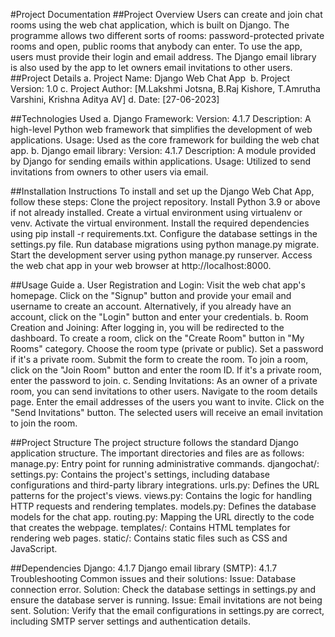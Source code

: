 #Project Documentation
##Project Overview
Users can create and join chat rooms using the web chat application, which is built on Django. The programme allows two different sorts of rooms: password-protected private rooms and open, public rooms that anybody can enter. To use the app, users must provide their login and email address. The Django email library is also used by the app to let owners email invitations to other users.
##Project Details
a. Project Name: Django Web Chat App 
b. Project Version: 1.0
c. Project Author: [M.Lakshmi Jotsna, B.Raj Kishore, T.Amrutha Varshini, Krishna Aditya AV]
d. Date: [27-06-2023]

##Technologies Used
a. Django Framework:
Version: 4.1.7
Description: A high-level Python web framework that simplifies the development of web applications.
Usage: Used as the core framework for building the web chat app.
b. Django email library:
Version: 4.1.7
Description: A module provided by Django for sending emails within applications.
Usage: Utilized to send invitations from owners to other users via email.

##Installation Instructions
To install and set up the Django Web Chat App, follow these steps:
Clone the project repository.
Install Python 3.9 or above if not already installed.
Create a virtual environment using virtualenv or venv.
Activate the virtual environment.
Install the required dependencies using pip install -r requirements.txt.
Configure the database settings in the settings.py file.
Run database migrations using python manage.py migrate.
Start the development server using python manage.py runserver.
Access the web chat app in your web browser at http://localhost:8000.

##Usage Guide
a. User Registration and Login:
Visit the web chat app's homepage.
Click on the "Signup" button and provide your email and username to create an account.
Alternatively, if you already have an account, click on the "Login" button and enter your credentials.
b. Room Creation and Joining:
After logging in, you will be redirected to the dashboard.
To create a room, click on the "Create Room" button in "My Rooms" category.
Choose the room type (private or public).
Set a password if it's a private room.
Submit the form to create the room.
To join a room, click on the "Join Room" button and enter the room ID.
If it's a private room, enter the password to join.
c. Sending Invitations:
As an owner of a private room, you can send invitations to other users.
Navigate to the room details page.
Enter the email addresses of the users you want to invite.
Click on the "Send Invitations" button.
The selected users will receive an email invitation to join the room.

##Project Structure
The project structure follows the standard Django application structure. The important directories and files are as follows:
manage.py: Entry point for running administrative commands.
djangochat/:
settings.py: Contains the project's settings, including database configurations and third-party library integrations.
urls.py: Defines the URL patterns for the project's views.
views.py: Contains the logic for handling HTTP requests and rendering templates.
models.py: Defines the database models for the chat app.
routing.py:  Mapping the URL directly to the code that creates the webpage.
templates/: Contains HTML templates for rendering web pages.
static/: Contains static files such as CSS and JavaScript.

##Dependencies
Django: 4.1.7
Django email library (SMTP): 4.1.7
Troubleshooting
Common issues and their solutions:
Issue: Database connection error. Solution: Check the database settings in settings.py and ensure the database server is running.
Issue: Email invitations are not being sent. Solution: Verify that the email configurations in settings.py are correct, including SMTP server settings and authentication details.

